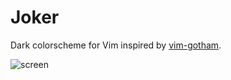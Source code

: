 # Joker

Dark colorscheme for Vim inspired by [vim-gotham](https://github.com/whatyouhide/vim-gotham).

![screen][screen]

[screen]: https://i.imgur.com/aJdfP6w.png "screen"
